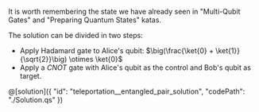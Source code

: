 It is worth remembering the state we have already seen in "Multi-Qubit Gates" and "Preparing Quantum States" katas.

The solution can be divided in two steps:
- Apply Hadamard gate to Alice's qubit: 
$\big(\frac{\ket{0} + \ket{1}}{\sqrt{2}}\big) \otimes \ket{0}$
- Apply a $CNOT$ gate with Alice's qubit as the control and Bob's qubit as target. 

@[solution]({
    "id": "teleportation__entangled_pair_solution",
    "codePath": "./Solution.qs"
})
